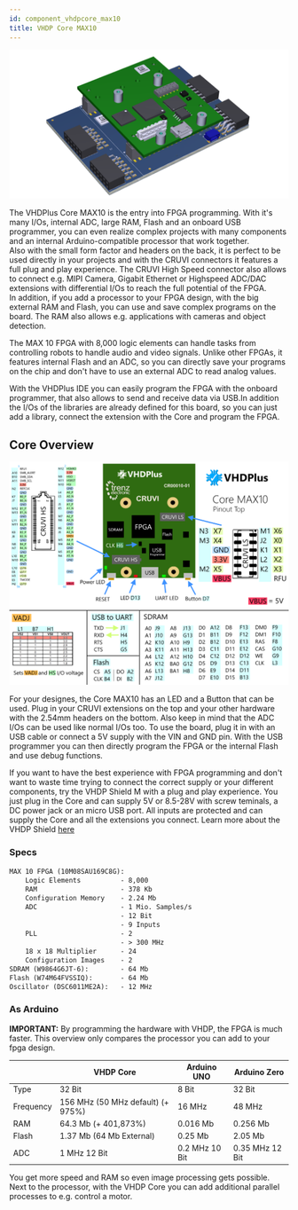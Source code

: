 ```yaml
---
id: component_vhdpcore_max10
title: VHDP Core MAX10
---
```


![VHDP Core MAX10](assets/vhdpcore/Items3.png)

The VHDPlus Core MAX10 is the entry into FPGA programming. With it's many I/Os, internal ADC, large RAM, Flash and an onboard USB programmer, you can even realize complex projects with many components and an internal Arduino-compatible processor that work together.<br/>
Also with the small form factor and headers on the back, it is perfect to be used directly in your projects and with the CRUVI connectors it features a full plug and play experience. The CRUVI High Speed connector also allows to connect e.g. MIPI Camera, Gigabit Ethernet or Highspeed ADC/DAC extensions with differential I/Os to reach the full potential of the FPGA.<br/>
In addition, if you add a processor to your FPGA design, with the big external RAM and Flash, you can use and save complex programs on the board. The RAM also allows e.g. applications with cameras and object detection.

The MAX 10 FPGA with 8,000 logic elements can handle tasks from controlling robots to handle audio and video signals. Unlike other FPGAs, it features internal Flash and an ADC, so you can directly save your programs on the chip and don't have to use an external ADC to read analog values.

With the VHDPlus IDE you can easily program the FPGA with the onboard programmer, that also allows to send and receive data via USB.In addition the I/Os of the libraries are already defined for this board, so you can just add a library, connect the extension with the Core and program the FPGA.

## Core Overview
![Core M Overview](assets/vhdpcore/Items2.png)

For your designes, the Core MAX10 has an LED and a Button that can be used. Plug in your CRUVI extensions on the top and your other hardware with the 2.54mm headers on the bottom. Also keep in mind that the ADC I/Os can be used like normal I/Os too.
To use the board, plug it in with an USB cable or connect a 5V supply with the VIN and GND pin. 
With the USB programmer you can then directly program the FPGA or the internal Flash and use debug functions. 

If you want to have the best experience with FPGA programming and don't want to waste time trying to connect the correct supply or your different components, try the VHDP Shield M with a plug and play experience. You just plug in the Core and can supply 5V or 8.5-28V with screw teminals, a DC power jack or an micro USB port. All inputs are protected and can supply the Core and all the extensions you connect. Learn more about the VHDP Shield [here](/docs/component_vhdpshield)
### Specs

    MAX 10 FPGA (10M08SAU169C8G):
        Logic Elements          - 8,000
        RAM                     - 378 Kb
        Configuration Memory    - 2.24 Mb
        ADC                     - 1 Mio. Samples/s
                                - 12 Bit
                                - 9 Inputs
        PLL                     - 2
                                - > 300 MHz
        18 x 18 Multiplier      - 24
        Configuration Images    - 2
    SDRAM (W9864G6JT-6):        - 64 Mb
    Flash (W74M64FVSSIQ):       - 64 Mb
    Oscillator (DSC6011ME2A):   - 12 MHz

### As Arduino
**IMPORTANT:** By programming the hardware with VHDP, the FPGA is much faster. This overview only compares the processor you can add to your fpga design.

| | VHDP Core | Arduino UNO | Arduino Zero |
|--|--|--|--|
| Type | 32 Bit | 8 Bit | 32 Bit |
| Frequency | 156 MHz (50 MHz default) (+ 975%) | 16 MHz | 48 MHz |
| RAM | 64.3 Mb (+ 401,873%) | 0.016 Mb | 0.256 Mb |
| Flash | 1.37 Mb (64 Mb External) | 0.25 Mb | 2.05 Mb |
| ADC | 1 MHz 12 Bit | 0.2 MHz 10 Bit | 0.35 MHz 12 Bit |

You get more speed and RAM so even image processing gets possible. Next to the processor, with the VHDP Core you can add additional parallel processes to e.g. control a motor.
